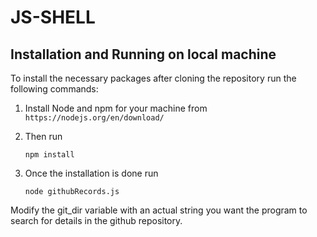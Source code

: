 # JS-SHELL

## Installation and Running on local machine
To install the necessary packages after cloning the repository run the following commands: 

1. Install Node and npm for your machine from `https://nodejs.org/en/download/`

2. Then run 

    `npm install`

3. Once the installation is done run 

    `node githubRecords.js`


Modify the git_dir variable with an actual string you want the program to search for details in the github repository.

